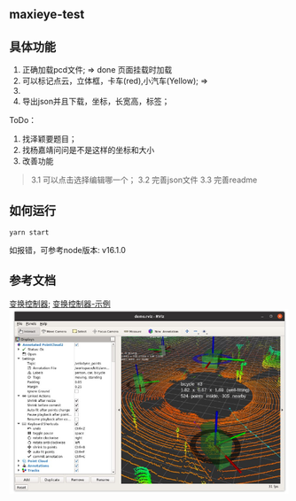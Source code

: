 ## maxieye-test


## 具体功能
1. 正确加载pcd文件; => done 页面挂载时加载
2. 可以标记点云，立体框，卡车(red),小汽车(Yellow); => 
3. 
4. 导出json并且下载，坐标，长宽高，标签；


ToDo：
1. 找泽颖要题目；
2. 找杨嘉靖问问是不是这样的坐标和大小
3. 改善功能
> 3.1 可以点击选择编辑哪一个；
> 3.2 完善json文件
> 3.3 完善readme

## 如何运行
```shell
yarn start
```
如报错，可参考node版本: v16.1.0

## 参考文档
[变换控制器](https://threejs.org/docs/?q=TransformControls#examples/zh/controls/TransformControls);
[变换控制器-示例](https://threejs.org/examples/#misc_controls_transform)
![参考示例](./demo.jpeg)




